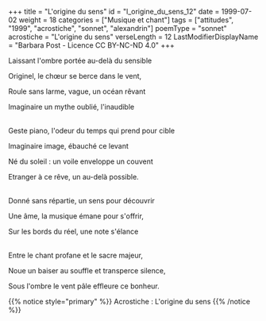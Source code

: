 +++
title = "L'origine du sens"
id = "l_origine_du_sens_12"
date = 1999-07-02
weight = 18
categories = ["Musique et chant"]
tags = ["attitudes", "1999", "acrostiche", "sonnet", "alexandrin"]
poemType = "sonnet"
acrostiche = "L'origine du sens"
verseLength = 12
LastModifierDisplayName = "Barbara Post - Licence CC BY-NC-ND 4.0"
+++

Laissant l'ombre portée au-delà du sensible

Originel, le chœur se berce dans le vent,

Roule sans larme, vague, un océan rêvant

Imaginaire un mythe oublié, l'inaudible

 \
Geste piano, l'odeur du temps qui prend pour cible

Imaginaire image, ébauché ce levant

Né du soleil : un voile enveloppe un couvent

Etranger à ce rêve, un au-delà possible.

 \
Donné sans répartie, un sens pour découvrir

Une âme, la musique émane pour s'offrir,

Sur les bords du réel, une note s'élance

 \
Entre le chant profane et le sacre majeur,

Noue un baiser au souffle et transperce silence,

Sous l'ombre le vent pâle effleure ce bonheur.

{{% notice style="primary" %}}
Acrostiche : L'origine du sens
{{% /notice %}}

